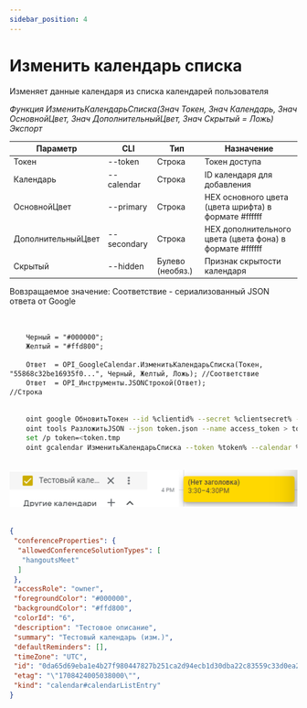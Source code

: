 ```yaml
---
sidebar_position: 4
---
```


# Изменить календарь списка
Изменяет данные календаря из списка календарей пользователя

*Функция ИзменитьКалендарьСписка(Знач Токен, Знач Календарь, Знач ОсновнойЦвет, Знач ДополнительныйЦвет, Знач Скрытый = Ложь) Экспорт*

  | Параметр | CLI | Тип | Назначение |
  |-|-|-|-|
  | Токен | --token | Строка | Токен доступа |
  | Календарь | --calendar | Строка | ID календаря для добавления |
  | ОсновнойЦвет | --primary | Строка | HEX основного цвета (цвета шрифта) в формате #ffffff |
  | ДополнительныйЦвет | --secondary | Строка | HEX дополнительного цвета (цвета фона) в формате #ffffff |
  | Скрытый | --hidden | Булево (необяз.) | Признак скрытости календаря |
  
  Вовзращаемое значение: Соответствие - сериализованный JSON ответа от Google

```bsl title="Пример кода"
			

    Черный = "#000000";
    Желтый = "#ffd800";

    Ответ  = OPI_GoogleCalendar.ИзменитьКалендарьСписка(Токен, "55868c32be16935f0...", Черный, Желтый, Ложь); //Соответствие
    Ответ  = OPI_Инструменты.JSONСтрокой(Ответ);                                                              //Строка

```

```sh title="Пример команд CLI"

    oint google ОбновитьТокен --id %clientid% --secret %clientsecret% --refresh %refreshtoken% > token.json
    oint tools РазложитьJSON --json token.json --name access_token > token.tmp
    set /p token=<token.tmp
    oint gcalendar ИзменитьКалендарьСписка --token %token% --calendar %calendar%  --primary "#000000" --secondary "#ffffff" --hidden false
    
```

![Результат](img/2.png)

```json title="Результат"

{
 "conferenceProperties": {
  "allowedConferenceSolutionTypes": [
   "hangoutsMeet"
  ]
 },
 "accessRole": "owner",
 "foregroundColor": "#000000",
 "backgroundColor": "#ffd800",
 "colorId": "6",
 "description": "Тестовое описание",
 "summary": "Тестовый календарь (изм.)",
 "defaultReminders": [],
 "timeZone": "UTC",
 "id": "0da65d69eba1e4b27f980447827b251ca2d94ecb1d30dba22c83559c33d0ea29@group.calendar.google.com",
 "etag": "\"1708424005038000\"",
 "kind": "calendar#calendarListEntry"
}

```
